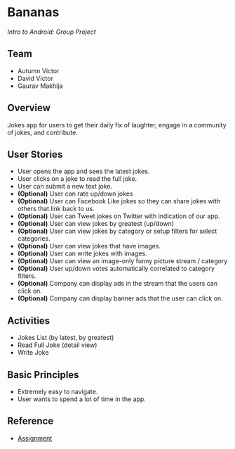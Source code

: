 # Bananas
<i>Intro to Android: Group Project</i>

## Team
- Autumn Victor
- David Victor
- Gaurav Makhija

## Overview
Jokes app for users to get their daily fix of laughter, engage in a community of jokes, and contribute.

## User Stories
 - User opens the app and sees the latest jokes.
 - User clicks on a joke to read the full joke.
 - User can submit a new text joke.
 - **(Optional)** User can rate up/down jokes
 - **(Optional)** User can Facebook Like jokes so they can share jokes with others that link back to us.
 - **(Optional)** User can Tweet jokes on Twitter with indication of our app.
 - **(Optional)** User can view jokes by greatest (up/down)
 - **(Optional)** User can view jokes by category or setup filters for select categories.
 - **(Optional)** User can view jokes that have images.
 - **(Optional)** User can write jokes with images.
 - **(Optional)** User can view an image-only funny picture stream / category
 - **(Optional)** User up/down votes automatically correlated to category filters.
 - **(Optional)** Company can display ads in the stream that the users can click on.
 - **(Optional)** Company can display banner ads that the user can click on.
 
## Activities
 - Jokes List (by latest, by greatest)
 - Read Full Joke (detail view)
 - Write Joke

## Basic Principles
 - Extremely easy to navigate.
 - User wants to spend a lot of time in the app.

## Reference
 - [Assignment](https://yahoo.jiveon.com/docs/DOC-3046)
